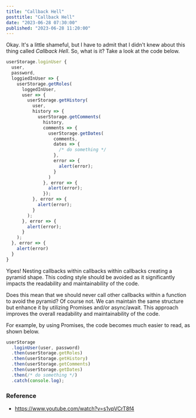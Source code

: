 ```yaml
---
title: "Callback Hell"
posttitle: "Callback Hell"
date: "2023-06-28 07:30:00"
published: "2023-06-28 11:20:00"
---
```


Okay. It's a little shameful, but I have to admit that I didn't knew about this thing called _Callback Hell_. So, what is it? Take a look at the code below.

```js
userStorage.loginUser {
  user,
  password,
  loggiedInUser => {
    userStorage.getRoles(
      loggedInUser,
      user => {
        userStorage.getHistory(
          user,
          history => {
            userStorage.getComments(
              history,
              comments => {
                userStorage.getDates(
                  comments,
                  dates => {
                    /* do something */
                  },
                  error => {
                    alert(error);
                  }
                )
              }, error => {
                alert(error);
              });
          }, error => {
            alert(error);
          }
        );
      }, error => {
        alert(error);
      }
    );
  }, error => {
    alert(error)
  }
}
```

Yipes! Nesting callbacks within callbacks within callbacks creating
a pyramid shape. This coding style should be avoided as it significantly impacts the readability and maintainability of the code.

Does this mean that we should never call other callbacks within a
function to avoid the pyramid? Of course not.
We can maintain the same structure but enhance it by utilizing
Promises and/or async/await.
This approach improves the overall readability and maintainability of the code.

For example, by using Promises, the code becomes much easier to read, as shown below.

```js
userStorage
  .loginUser(user, password)
  .then(userStorage.getRoles)
  .then(userStorage.getHistory)
  .then(userStorage.getComments)
  .then(userStorage.getDates)
  .then(/* do something */)
  .catch(console.log);
```

### Reference

- https://www.youtube.com/watch?v=s1vpVCrT8f4
